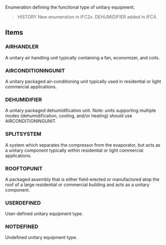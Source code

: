 Enumeration defining the functional type of unitary equipment.

<!-- end of short definition -->


> HISTORY New enumeration in IFC2x. DEHUMIDIFIER added in IFC4.

## Items

### AIRHANDLER
A unitary air handling unit typically containing a fan, economizer, and coils.

### AIRCONDITIONINGUNIT
A unitary packaged air-conditioning unit typically used in residential or light commercial applications.

### DEHUMIDIFIER
A unitary packaged dehumidification unit. Note: units supporting multiple modes (dehumidification, cooling, and/or heating) should use AIRCONDITIONINGUNIT.

### SPLITSYSTEM
A system which separates the compressor from the evaporator, but acts as a unitary component typically within residential or light commercial applications.

### ROOFTOPUNIT
A packaged assembly that is either field-erected or manufactured atop the roof of a large residential or commercial building and acts as a unitary component.

### USERDEFINED
User-defined unitary equipment type.

### NOTDEFINED
Undefined unitary equipment type.
